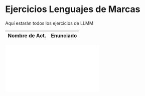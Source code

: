 # Ejercicios Lenguajes de Marcas

Aquí estarán todos los ejercicios de LLMM

Nombre de Act. | Enunciado
---------------|----------
![Actividad 1](Actividad1.md)
